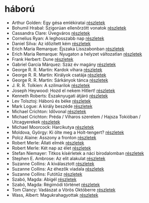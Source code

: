 # háború

- Arthur Golden: Egy gésa emlékiratai [részletek](../_details/Arthur%20Golden.md#id_280)
- Bohumil Hrabal: Szigorúan ellenőrzött vonatok [részletek](../_details/Bohumil%20Hrabal.md#id_449)
- Cassandra Clare: Üvegváros [részletek](../_details/Cassandra%20Clare.md#id_637)
- Cornelius Ryan: A leghosszabb nap [részletek](../_details/Cornelius%20Ryan.md#id_1455)
- Daniel Silva: Az időzített kém [részletek](../_details/Daniel%20Silva.md#id_815)
- Erich Maria Remarque: Éjszaka Lisszabonban [részletek](../_details/Erich%20Maria%20Remarque.md#id_357)
- Erich Maria Remarque: Nyugaton a helyzet változatlan [részletek](../_details/Erich%20Maria%20Remarque.md#id_317)
- Frank Herbert: Dune [részletek](../_details/Frank%20Herbert.md#id_182)
- Gabriel García Márquez: Száz év magány [részletek](../_details/Gabriel%20Garc%C3%ADa%20M%C3%A1rquez.md#id_223)
- George R. R. Martin: Kardok vihara [részletek](../_details/George%20R.%20R.%20Martin.md#id_424)
- George R. R. Martin: Királyok csatája [részletek](../_details/George%20R.%20R.%20Martin.md#id_418)
- George R. R. Martin: Sárkányok tánca [részletek](../_details/George%20R.%20R.%20Martin.md#id_898)
- J. R. R. Tolkien: A szilmarilok [részletek](../_details/J.%20R.%20R.%20Tolkien.md#id_60)
- Joseph Heywood: Hozd el nekem Hitlert! [részletek](../_details/Joseph%20Heywood.md#id_404)
- Kenneth Roberts: Északnyugati átjáró [részletek](../_details/Kenneth%20Roberts.md#id_745)
- Lev Tolsztoj: Háború és béke [részletek](../_details/Lev%20Tolsztoj.md#id_563)
- Mark Logue: A király beszéde [részletek](../_details/Mark%20Logue.md#id_298)
- Michael Crichton: Idővonal [részletek](../_details/Michael%20Crichton.md#id_754)
- Michael Crichton: Préda / Viharos szerelem / Hajsza Tokióban / Utcagyerekek [részletek](../_details/Michael%20Crichton.md#id_758)
- Michael Moorcock: Harcikutya [részletek](../_details/Michael%20Moorcock.md#id_525)
- Moldova, György: Ki ölte meg a Holt-tengert? [részletek](../_details/Moldova%2C%20Gy%C3%B6rgy.md#id_1373)
- Polcz Alaine: Asszony a fronton [részletek](../_details/Polcz%20Alaine.md#id_1443)
- Robert Merle: Állati elmék [részletek](../_details/Robert%20Merle.md#id_326)
- Robert Merle: Két nap az élet [részletek](../_details/Robert%20Merle.md#id_331)
- Stefan Niemayer: Titkos kísérletek a náci birodalomban [részletek](../_details/Stefan%20Niemayer.md#id_806)
- Stephen E. Ambrose: Az elit alakulat [részletek](../_details/Stephen%20E.%20Ambrose.md#id_316)
- Suzanne Collins: A kiválasztott [részletek](../_details/Suzanne%20Collins.md#id_83)
- Suzanne Collins: Az éhezők viadala [részletek](../_details/Suzanne%20Collins.md#id_81)
- Suzanne Collins: Futótűz [részletek](../_details/Suzanne%20Collins.md#id_82)
- Szabó, Magda: Abigél [részletek](../_details/Szab%C3%B3%2C%20Magda.md#id_1338)
- Szabó, Magda: Régimódi történet [részletek](../_details/Szab%C3%B3%2C%20Magda.md#id_1356)
- Tom Clancy: Vadászat a Vörös Októberre [részletek](../_details/Tom%20Clancy.md#id_1030)
- Wass, Albert: Magukrahagyottak [részletek](../_details/Wass%2C%20Albert.md#id_203)